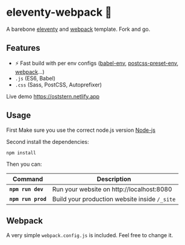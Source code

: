 # eleventy-webpack :balloon:

A barebone [eleventy](https://www.11ty.dev/) and [webpack](https://webpack.js.org/) template. Fork and go.

## Features

- :zap: Fast build with per env configs ([babel-env](https://babeljs.io/docs/en/babel-preset-env), [postcss-preset-env](https://github.com/csstools/postcss-preset-env), [webpack](https://webpack.js.org/configuration/#use-different-configuration-file)...)
- `.js` (ES6, Babel)
- `.css` (Sass, PostCSS, Autoprefixer)


Live demo https://oststern.netlify.app

## Usage
First Make sure you use the correct node.js version
[Node-js](https://nodejs.org/en/)

Second install the dependencies:

```sh
npm install
```

Then you can:

| Command               | Description                                   |
| --------------------- | --------------------------------------------- |
| **`npm run dev`**     | Run your website on http://localhost:8080     |
| **`npm run prod`**    | Build your production website inside `/_site` |            |




## Webpack

A very simple `webpack.config.js` is included. Feel free to change it.
